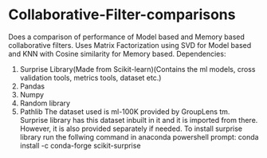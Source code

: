 # Collaborative-Filter-comparisons
Does a comparison of performance of Model based and Memory based collaborative filters. Uses Matrix Factorization using SVD for Model based and KNN with Cosine similarity for Memory based.
Dependencies:
1. Surprise Library(Made from Scikit-learn)(Contains the ml models, cross validation tools, metrics tools, dataset etc.)
2. Pandas
3. Numpy
4. Random library
5. Pathlib
The dataset used is  ml-100K provided by GroupLens tm. Surprise library has this dataset inbuilt in it and it is imported from there. However, it is also provided separately if needed.
To install surprise library run the follwing command in anaconda powershell prompt:
conda install -c conda-forge scikit-surprise
